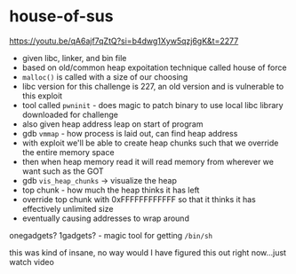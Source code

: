 # house-of-sus

https://youtu.be/qA6ajf7qZtQ?si=b4dwg1Xyw5qzj6gK&t=2277

- given libc, linker, and bin file
- based on old/common heap expoitation technique called house of force
- `malloc()` is called with a size of our choosing
- libc version for this challenge is 227, an old version and is vulnerable to this exploit
- tool called `pwninit` - does magic to patch binary to use local libc library downloaded for challenge
- also given heap address leap on start of program
- gdb `vmmap` - how process is laid out, can find heap address
- with exploit we'll be able to create heap chunks such that we override the entire memory space
- then when heap memory read it will read memory from wherever we want such as the GOT
- gdb `vis_heap_chunks` -> visualize the heap
- top chunk - how much the heap thinks it has left
- override top chunk with 0xFFFFFFFFFFFF so that it thinks it has effectively unlimited size
- eventually causing addresses to wrap around

onegadgets? 1gadgets? - magic tool for getting `/bin/sh`

this was kind of insane, no way would I have figured this out right now...just watch video
